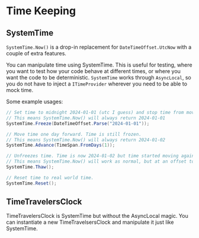 # Time Keeping

## SystemTime

`SystemTime.Now()` is a drop-in replacement for `DateTimeOffset.UtcNow` with a couple of extra features.

You can manipulate time using SystemTime.
This is useful for testing, where you want to test how your code behave at different times, or where you want the code to be deterministic.
`SystemTime` works through `AsyncLocal`, so you do not have to inject a `ITimeProvider` wherever you need to be able to mock time.

Some example usages:

```csharp
// Set time to midnight 2024-01-01 (utc I guess) and stop time from moving.
// This means SystemTime.Now() will always return 2024-01-01
SystemTime.Freeze(DateTimeOffset.Parse("2024-01-01"));

// Move time one day forward. Time is still frozen.
// This means SystemTime.Now() will always return 2024-01-02
SystemTime.Advance(TimeSpan.FromDays(1)); 

// Unfreezes time. Time is now 2024-01-02 but time started moving again.
// This means SystemTime.Now() will work as normal, but at an offset to the real-world time.
SystemTime.Thaw();

// Reset time to real world time.
SystemTime.Reset(); 
```


## TimeTravelersClock

TimeTravelersClock is SystemTime but without the AsyncLocal magic. You can instantiate a new TimeTravelsersClock and manipulate it just like SystemTime.